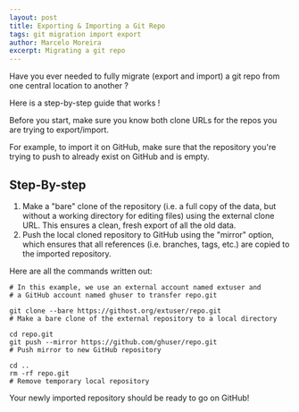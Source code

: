 ```yaml
---
layout: post
title: Exporting & Importing a Git Repo
tags: git migration import export
author: Marcelo Moreira
excerpt: Migrating a git repo
---
```


Have you ever needed to fully migrate (export and import) a git repo from one central location to another ?

Here is a step-by-step guide that works !

Before you start, make sure you know both clone URLs for the repos you are trying to export/import.

For example, to import it on GitHub, make sure that the repository you're trying to push to already exist on GitHub and is empty.

## Step-By-step

1. Make a "bare" clone of the repository (i.e. a full copy of the data, but without a working directory for editing files) using the external clone URL. This ensures a clean, fresh export of all the old data.
2. Push the local cloned repository to GitHub using the "mirror" option, which ensures that all references (i.e. branches, tags, etc.) are copied to the imported repository.

Here are all the commands written out:

```
# In this example, we use an external account named extuser and
# a GitHub account named ghuser to transfer repo.git

git clone --bare https://githost.org/extuser/repo.git
# Make a bare clone of the external repository to a local directory

cd repo.git
git push --mirror https://github.com/ghuser/repo.git
# Push mirror to new GitHub repository

cd ..
rm -rf repo.git
# Remove temporary local repository
```

Your newly imported repository should be ready to go on GitHub!
